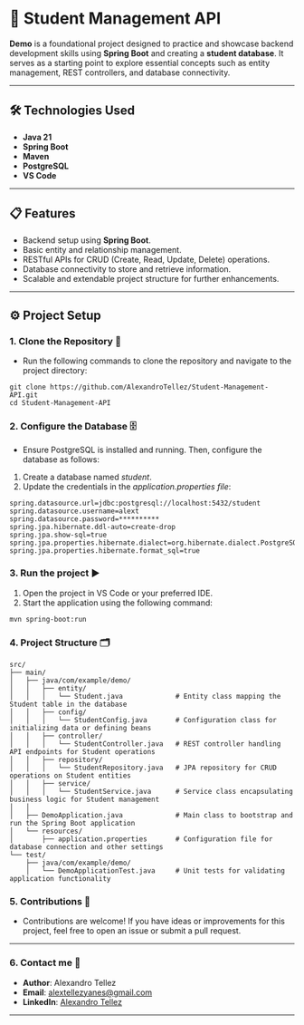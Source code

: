 # 🌟 Student Management API

**Demo** is a foundational project designed to practice and showcase backend development skills using **Spring Boot** and creating a **student database**. It serves as a starting point to explore essential concepts such as entity management, REST controllers, and database connectivity.

---

## 🛠️ Technologies Used

- **Java 21**
- **Spring Boot**
- **Maven**
- **PostgreSQL**
- **VS Code**

---

## 📋 Features

- Backend setup using **Spring Boot**.
- Basic entity and relationship management.
- RESTful APIs for CRUD (Create, Read, Update, Delete) operations.
- Database connectivity to store and retrieve information.
- Scalable and extendable project structure for further enhancements.

---

## ⚙️ Project Setup

### 1. Clone the Repository 📂

* Run the following commands to clone the repository and navigate to the project directory:

```
git clone https://github.com/AlexandroTellez/Student-Management-API.git
cd Student-Management-API
```

### 2. Configure the Database 🗄️

* Ensure PostgreSQL is installed and running. Then, configure the database as follows:

1. Create a database named *student*.
2. Update the credentials in the *application.properties file*:

```
spring.datasource.url=jdbc:postgresql://localhost:5432/student
spring.datasource.username=alext
spring.datasource.password=**********
spring.jpa.hibernate.ddl-auto=create-drop
spring.jpa.show-sql=true
spring.jpa.properties.hibernate.dialect=org.hibernate.dialect.PostgreSQLDialect
spring.jpa.properties.hibernate.format_sql=true
```

### 3. Run the project ▶️

1. Open the project in VS Code or your preferred IDE.
2. Start the application using the following command:
```
mvn spring-boot:run
```

### 4. Project Structure 🗂️

```
src/
├── main/
│   ├── java/com/example/demo/
│   │   ├── entity/
│   │   │   └── Student.java             # Entity class mapping the Student table in the database
│   │   ├── config/
│   │   │   └── StudentConfig.java       # Configuration class for initializing data or defining beans
│   │   ├── controller/
│   │   │   └── StudentController.java   # REST controller handling API endpoints for Student operations
│   │   ├── repository/
│   │   │   └── StudentRepository.java   # JPA repository for CRUD operations on Student entities
│   │   ├── service/
│   │   │   └── StudentService.java      # Service class encapsulating business logic for Student management
│   │
│   ├── DemoApplication.java             # Main class to bootstrap and run the Spring Boot application
│   └── resources/
│       ├── application.properties       # Configuration file for database connection and other settings
└── test/
    ├── java/com/example/demo/
    │   └── DemoApplicationTest.java     # Unit tests for validating application functionality
```

### 5. Contributions 🙌

* Contributions are welcome! If you have ideas or improvements for this project, feel free to open an issue or submit a pull request.

---

### 6. Contact me 📧

* **Author**: Alexandro Tellez
* **Email**: alextellezyanes@gmail.com
* **LinkedIn**: [Alexandro Tellez](https://www.linkedin.com/in/alex-tellez-y/)

---
